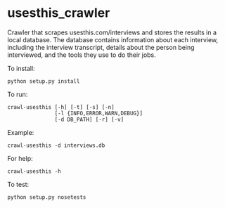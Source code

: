 # usesthis_crawler

Crawler that scrapes usesthis.com/interviews and stores the results in a local database. The database contains information about each interview, including the interview transcript, details about the person being interviewed, and the tools they use to do their jobs.

To install:

    python setup.py install


To run:

    crawl-usesthis [-h] [-t] [-s] [-n]
                   [-l {INFO,ERROR,WARN,DEBUG}]
                   [-d DB_PATH] [-r] [-v]

Example:

    crawl-usesthis -d interviews.db


For help:

    crawl-usesthis -h


To test:

    python setup.py nosetests
